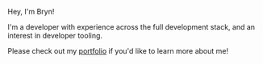 Hey, I'm Bryn!

I'm a developer with experience across the full development stack, and an interest in developer tooling.

Please check out my [portfolio](https://bryn-deering.netlify.app) if you'd like to learn more about me!
